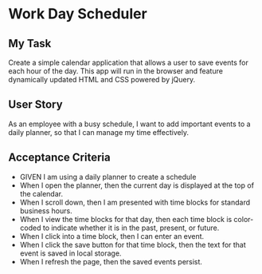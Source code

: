 # Work Day Scheduler

## My Task
Create a simple calendar application that allows a user to save events for each hour of the day. This app will run in the browser and feature dynamically updated HTML and CSS powered by jQuery.

## User Story 
As an employee with a busy schedule, I want to add important events to a daily planner, so that I can manage my time effectively.

## Acceptance Criteria
- GIVEN I am using a daily planner to create a schedule
- When I open the planner, then the current day is displayed at the top of the calendar.
- When I scroll down, then I am presented with time blocks for standard business hours.
- When I view the time blocks for that day, then each time block is color-coded to indicate whether it is in the past, present, or future.
- When I click into a time block, then I can enter an event.
- When I click the save button for that time block, then the text for that event is saved in local storage.
- When I refresh the page, then the saved events persist.
